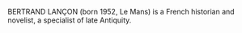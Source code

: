BERTRAND LANÇON (born 1952, Le Mans) is a French historian and novelist, a specialist of late Antiquity.
